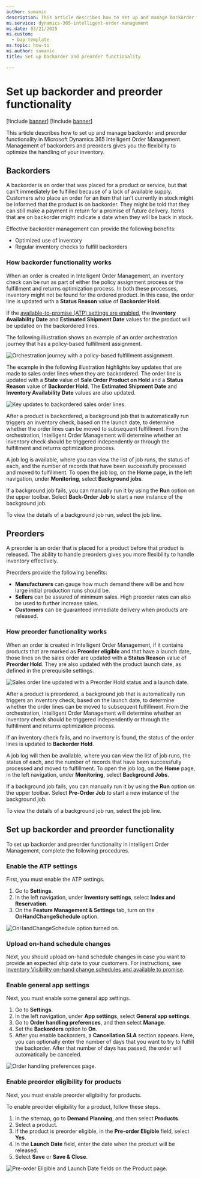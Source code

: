 ```yaml
---
author: sumanic
description: This article describes how to set up and manage backorder and preorder functionality in Microsoft Dynamics 365 Intelligent Order Management.
ms.service: dynamics-365-intelligent-order-management
ms.date: 03/21/2025
ms.custom: 
  - bap-template
ms.topic: how-to
ms.author: sumanic
title: Set up backorder and preorder functionality

---
```


# Set up backorder and preorder functionality

[!include [banner](includes/banner.md)]
[!include [banner](includes/preview-banner.md)]

This article describes how to set up and manage backorder and preorder functionality in Microsoft Dynamics 365 Intelligent Order Management. Management of backorders and preorders gives you the flexibility to optimize the handling of your inventory.

## Backorders

A backorder is an order that was placed for a product or service, but that can't immediately be fulfilled because of a lack of available supply. Customers who place an order for an item that isn't currently in stock might be informed that the product is on backorder. They might be told that they can still make a payment in return for a promise of future delivery. Items that are on backorder might indicate a date when they will be back in stock.

Effective backorder management can provide the following benefits:

- Optimized use of inventory
- Regular inventory checks to fulfill backorders

### How backorder functionality works

When an order is created in Intelligent Order Management, an inventory check can be run as part of either the policy assignment process or the fulfillment and returns optimization process. In both these processes, inventory might not be found for the ordered product. In this case, the order line is updated with a **Status Reason** value of **Backorder Hold**.

If the [available-to-promise (ATP) settings are enabled](#enable-the-atp-settings), the **Inventory Availability Date** and **Estimated Shipment Date** values for the product will be updated on the backordered lines.

The following illustration shows an example of an order orchestration journey that has a policy-based fulfillment assignment. 

![Orchestration journey with a policy-based fulfillment assignment.](media/SampleOrch.png)

The example in the following illustration highlights key updates that are made to sales order lines when they are backordered. The order line is updated with a **State** value of **Sale Order Product on Hold** and a **Status Reason** value of **Backorder Hold**. The **Estimated Shipment Date** and **Inventory Availability Date** values are also updated.

![Key updates to backordered sales order lines.](media/BackorderHold.png)

After a product is backordered, a background job that is automatically run triggers an inventory check, based on the launch date, to determine whether the order lines can be moved to subsequent fulfillment. From the orchestration, Intelligent Order Management will determine whether an inventory check should be triggered independently or through the fulfillment and returns optimization process.

A job log is available, where you can view the list of job runs, the status of each, and the number of records that have been successfully processed and moved to fulfillment. To open the job log, on the **Home** page, in the left navigation, under **Monitoring**, select **Background jobs**.

If a background job fails, you can manually run it by using the **Run** option on the upper toolbar. Select **Back-Order Job** to start a new instance of the background job.

To view the details of a background job run, select the job line.

## Preorders

A preorder is an order that is placed for a product before that product is released. The ability to handle preorders gives you more flexibility to handle inventory effectively.

Preorders provide the following benefits:

- **Manufacturers** can gauge how much demand there will be and how large initial production runs should be.
- **Sellers** can be assured of minimum sales. High preorder rates can also be used to further increase sales.
- **Customers** can be guaranteed immediate delivery when products are released.

### How preorder functionality works

When an order is created in Intelligent Order Management, if it contains products that are marked as **Preorder eligible** and that have a launch date, those lines on the sales order are updated with a **Status Reason** value of **Preorder Hold**. They are also updated with the product launch date, as defined in the prerequisite settings.

![Sales order line updated with a Preorder Hold status and a launch date.](media/PreOrderHold.png)

After a product is preordered, a background job that is automatically run triggers an inventory check, based on the launch date, to determine whether the order lines can be moved to subsequent fulfillment. From the orchestration, Intelligent Order Management will determine whether an inventory check should be triggered independently or through the fulfillment and returns optimization process.

If an inventory check fails, and no inventory is found, the status of the order lines is updated to **Backorder Hold**.

A job log will then be available, where you can view the list of job runs, the status of each, and the number of records that have been successfully processed and moved to fulfillment. To open the job log, on the **Home** page, in the left navigation, under **Monitoring**, select **Background Jobs**.

If a background job fails, you can manually run it by using the **Run** option on the upper toolbar. Select **Pre-Order Job** to start a new instance of the background job.

To view the details of a background job run, select the job line.

## Set up backorder and preorder functionality

To set up backorder and preorder functionality in Intelligent Order Management, complete the following procedures.

### Enable the ATP settings

First, you must enable the ATP settings.

1. Go to **Settings**.
1. In the left navigation, under **Inventory settings**, select **Index and Reservation**.
1. On the **Feature Management & Settings** tab, turn on the **OnHandChangeSchedule** option.

![OnHandChangeSchedule option turned on.](media/ATP.png)

### Upload on-hand schedule changes

Next, you should upload on-hand schedule changes in case you want to provide an expected ship date to your customers. For instructions, see [Inventory Visibility on-hand change schedules and available to promise](/dynamics365/supply-chain/inventory/inventory-visibility-available-to-promise).

### Enable general app settings

Next, you must enable some general app settings.

1. Go to **Settings**. 
1. In the left navigation, under **App settings**, select **General app settings**.
1. Go to **Order handling preferences**, and then select **Manage**.
1. Set the **Backorders** option to **On**.
1. After you enable backorders, a **Cancellation SLA** section appears. Here, you can optionally enter the number of days that you want to try to fulfill the backorder. After that number of days has passed, the order will automatically be canceled.

![Order handling preferences page.](media/Backorder.png)

### Enable preorder eligibility for products

Next, you must enable preorder eligibility for products.

To enable preorder eligibility for a product, follow these steps.

1. In the sitemap, go to **Demand Planning**, and then select **Products**.
1. Select a product.
1. If the product is preorder eligible, in the **Pre-order Eligible** field, select **Yes**.
1. In the **Launch Date** field, enter the date when the product will be released.
1. Select **Save** or **Save & Close**.

![Pre-order Eligible and Launch Date fields on the Product page.](media/Preorder.png)
